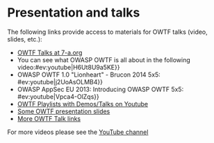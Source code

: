 # Presentation and talks

The following links provide access to materials for OWTF talks (video, slides, etc.):

* [OWTF Talks at 7-a.org](http://blog.7-a.org/search/label/OWTF%20Talks)
* You can see what OWASP OWTF is all about in the following video:#ev:youtube|H6Ut8U9a5KE}}
* OWASP OWTF 1.0 "Lionheart" - Brucon 2014 5x5: #ev:youtube|j2UoAsOLMB4}}
* OWASP AppSec EU 2013: Introducing OWASP OWTF 5x5: #ev:youtube|Vpca4-OlZqs}}
* [OWTF Playlists with Demos/Talks on Youtube](https://www.youtube.com/user/owtfproject/playlists)
* [Some OWTF presentation slides](http://www.slideshare.net/abrahamaranguren/presentations)
* [More OWTF Talk links](http://blog.7-a.org/search/label/OWTF%20Talks)

For more videos please see the [YouTube channel](http://www.youtube.com/user/owtfproject)
